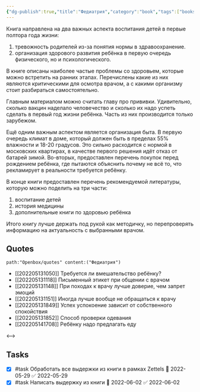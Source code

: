 ```yaml
---
{"dg-publish":true,"title":"Федиатрия","category":"book","tags":["books"],"rating":4,"date":"2022-05-27T09:44:48+03:00","modified_at":"2022-06-02T09:22:51+03:00","permalink":"/refs/fediatriya/","dgHomeLink":false,"dgPassFrontmatter":true}
---
```





Книга направлена на два важных аспекта воспитания детей в первые полтора года жизни:
1. тревожность родителей из-за понятия нормы в здравоохранение.
2. организация здорового развития ребёнка в первую очередь физического, но и психологического.

В книге описаны наиболее частые проблемы со здоровьем, которые можно встретить на ранних этапах. Перечислены какие из них являются критическими для осмотра врачом, а с какими организму стоит разбираться самостоятельно.

Главным материалом можно считать главу про прививки. Удивительно, сколько вакцин наделало человечество и сколько их надо успеть сделать в первый год жизни ребёнка. Часть из них производится только зарубежом.

Ещё одним важным аспектом является организация быта. В первую очередь климат в доме, который должен быть в пределах 55% влажности и 18-20 градусов. Это сильно расходится с нормой в московских квартирах, в качестве первого решения идёт отказ от батарей зимой. Во-вторых, предоставлен перечень покупок перед рождением ребёнка, где пытаются объяснить почему не всё то, что рекламирует в реальности требуется ребёнку.

В конце книги предоставлен перечень рекомендуемой литературы, которую можно поделить на три части:
1. воспитание детей
2. история медицины
3. дополнительные книги по здоровью ребёнка

Итого книгу лучше держать под рукой как методичку, но перепроверять информацию на актуальность с выбранными врачом.


## Quotes

```expander
path:"Openbox/quotes" content:("Федиатрия")
```
 
- [[202205131050]] Требуется ли вмешательство ребёнку?
- [[202205131118]] Письменный этикет при общении с врачом
- [[202205131148]] При походах к врачу лучше доверие, чем запрет эмоций
- [[202205131151]] Иногда лучше вообще не обращаться к врачу
- [[202205131849]] Успех успокоение зависит от собственного спокойствия
- [[202205131852]] Способ проверки одевания
- [[202205141708]] Ребёнку надо предлагать еду
 
<-->

## Tasks

- [x] #task Обработать все выдержки из книги в рамках Zettels 📅 2022-05-29 ✅ 2022-05-29
- [x] #task Написать выдержку из книги 📅 2022-06-02 ✅ 2022-06-02
